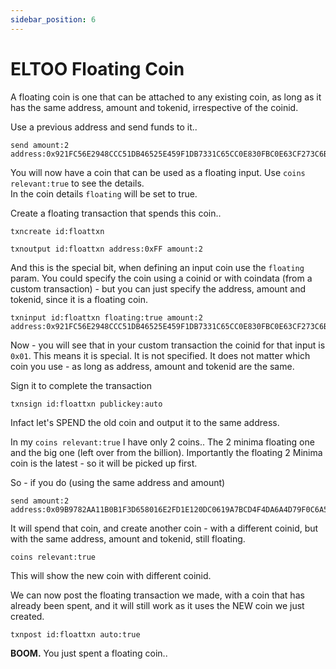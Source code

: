 ```yaml
---
sidebar_position: 6
---
```


  
# ELTOO Floating Coin
A floating coin is one that can be attached to any existing coin, as long as it has the same address, amount and tokenid, irrespective of the coinid.

Use a previous address and send funds to it..

~~~~
send amount:2 address:0x921FC56E2948CCC51DB46525E459F1DB7331C65CC0E830FBC0E63CF273C6B592
~~~~

You will now have a coin that can be used as a floating input. Use `coins relevant:true` to see the details. <br/>
In the coin details `floating` will be set to true.

Create a floating transaction that spends this coin..

~~~~
txncreate id:floattxn
~~~~

~~~~
txnoutput id:floattxn address:0xFF amount:2
~~~~

And this is the special bit, when defining an input coin use the `floating` param. You could specify the coin using a coinid or with coindata (from a custom transaction) - but you can just specify the address, amount and tokenid, since it is a floating coin.

~~~~
txninput id:floattxn floating:true amount:2 address:0x921FC56E2948CCC51DB46525E459F1DB7331C65CC0E830FBC0E63CF273C6B592
~~~~

Now - you will see that in your custom transaction the coinid for that input is `0x01`. This means it is special. It is not specified. It does not matter which coin you use - as long as address, amount and tokenid are the same.

Sign it to complete the transaction

~~~~
txnsign id:floattxn publickey:auto
~~~~

Infact let's SPEND the old coin and output it to the same address.

In my `coins relevant:true` I have only 2 coins.. The 2 minima floating one and the big one (left over from the billion). Importantly the floating 2 Minima coin is the latest - so it will be picked up first.

So - if you do (using the same address and amount)

~~~~
send amount:2 address:0x09B9782AA11B0B1F3D658016E2FD1E120DC0619A7BCD4F4DA6A4D79F0C6A5783
~~~~

It will spend that coin, and create another coin - with a different coinid, but with the same address, amount and tokenid, still floating.

~~~~
coins relevant:true
~~~~

This will show the new coin with different coinid.

We can now post the floating transaction we made, with a coin that has already been spent, and it will still work as it uses the NEW coin we just created.

~~~~
txnpost id:floattxn auto:true
~~~~

**BOOM.** You just spent a floating coin..
